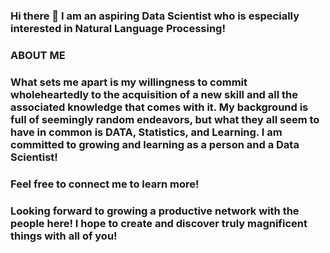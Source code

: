 ### Hi there 👋 I am an aspiring Data Scientist who is especially interested in Natural Language Processing!

### ABOUT ME
### What sets me apart is my willingness to commit wholeheartedly to the acquisition of a new skill and all the associated knowledge that comes with it. My background is full of seemingly random endeavors, but what they all seem to have in common is DATA, Statistics, and Learning. I am committed to growing and learning as a person and a Data Scientist! 

### Feel free to connect me to learn more!

### Looking forward to growing a productive network with the people here! I hope to create and discover truly magnificent things with all of you!
<!--
**MattBrown17/MattBrown17** is a ✨ _special_ ✨ repository because its `README.md` (this file) appears on your GitHub profile.

Here are some ideas to get you started:

- 🔭 I’m currently working on ...
- 🌱 I’m currently learning ...
- 👯 I’m looking to collaborate on ...
- 🤔 I’m looking for help with ...
- 💬 Ask me about ...
- 📫 How to reach me: ...
- 😄 Pronouns: ...
- ⚡ Fun fact: ...
-->
